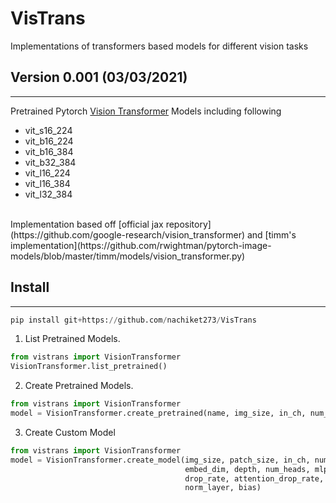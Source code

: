 # VisTrans
Implementations of transformers based models for different vision tasks

## Version 0.001 (03/03/2021)
-----------------------------
Pretrained Pytorch [Vision Transformer](https://arxiv.org/abs/2010.11929) Models including following
<br>
* vit_s16_224
* vit_b16_224
* vit_b16_384
* vit_b32_384
* vit_l16_224
* vit_l16_384
* vit_l32_384
<br>
Implementation based off [official jax repository](https://github.com/google-research/vision_transformer) and [timm's implementation](https://github.com/rwightman/pytorch-image-models/blob/master/timm/models/vision_transformer.py)<br>

## Install
---------------------
```Python
pip install git+https://github.com/nachiket273/VisTrans
```
1) List Pretrained Models.
```Python
from vistrans import VisionTransformer
VisionTransformer.list_pretrained()
```
2) Create Pretrained Models.
```Python
from vistrans import VisionTransformer
model = VisionTransformer.create_pretrained(name, img_size, in_ch, num_classes)
```
3) Create Custom Model
```Python
from vistrans import VisionTransformer
model = VisionTransformer.create_model(img_size, patch_size, in_ch, num_classes,
                                       embed_dim, depth, num_heads, mlp_ratio,
                                       drop_rate, attention_drop_rate, hybrid,
                                       norm_layer, bias)
```
